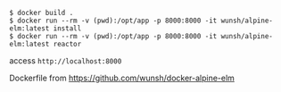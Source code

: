 ```
$ docker build .
$ docker run --rm -v (pwd):/opt/app -p 8000:8000 -it wunsh/alpine-elm:latest install
$ docker run --rm -v (pwd):/opt/app -p 8000:8000 -it wunsh/alpine-elm:latest reactor
```

access `http://localhost:8000`

Dockerfile from
https://github.com/wunsh/docker-alpine-elm

